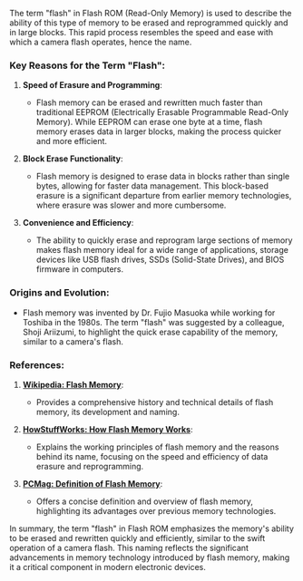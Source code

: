 The term "flash" in Flash ROM (Read-Only Memory) is used to describe the ability of this type of memory to be erased and reprogrammed quickly and in large blocks. This rapid process resembles the speed and ease with which a camera flash operates, hence the name.

### Key Reasons for the Term "Flash":

1. **Speed of Erasure and Programming**:
   - Flash memory can be erased and rewritten much faster than traditional EEPROM (Electrically Erasable Programmable Read-Only Memory). While EEPROM can erase one byte at a time, flash memory erases data in larger blocks, making the process quicker and more efficient.
   
2. **Block Erase Functionality**:
   - Flash memory is designed to erase data in blocks rather than single bytes, allowing for faster data management. This block-based erasure is a significant departure from earlier memory technologies, where erasure was slower and more cumbersome.

3. **Convenience and Efficiency**:
   - The ability to quickly erase and reprogram large sections of memory makes flash memory ideal for a wide range of applications,  storage devices like USB flash drives, SSDs (Solid-State Drives), and BIOS firmware in computers.

### Origins and Evolution:
- Flash memory was invented by Dr. Fujio Masuoka while working for Toshiba in the 1980s. The term "flash" was suggested by a colleague, Shoji Ariizumi, to highlight the quick erase capability of the memory, similar to a camera's flash.

### References:
1. **[Wikipedia: Flash Memory](https://en.wikipedia.org/wiki/Flash_memory)**:
   - Provides a comprehensive history and technical details of flash memory,  its development and naming.
   
2. **[HowStuffWorks: How Flash Memory Works](https://computer.howstuffworks.com/flash-memory.htm)**:
   - Explains the working principles of flash memory and the reasons behind its name, focusing on the speed and efficiency of data erasure and reprogramming.
   
3. **[PCMag: Definition of Flash Memory](https://www.pcmag.com/encyclopedia/term/flash-memory)**:
   - Offers a concise definition and overview of flash memory, highlighting its advantages over previous memory technologies.

In summary, the term "flash" in Flash ROM emphasizes the memory's ability to be erased and rewritten quickly and efficiently, similar to the swift operation of a camera flash. This naming reflects the significant advancements in memory technology introduced by flash memory, making it a critical component in modern electronic devices.
